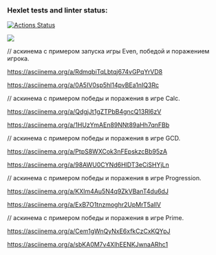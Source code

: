 ### Hexlet tests and linter status:
[![Actions Status](https://github.com/Daukaevt/java-project-lvl1/workflows/hexlet-check/badge.svg)](https://github.com/Daukaevt/java-project-lvl1/actions)

<a href="https://codeclimate.com/github/Daukaevt/java-project-lvl1/maintainability"><img src="https://api.codeclimate.com/v1/badges/0f42ee974cc2ae400dac/maintainability" /></a>

// аскинема с примером запуска игры Even, победой и поражением игрока.

https://asciinema.org/a/RdmqbiTqLbtqj674vGPqYrVD8

https://asciinema.org/a/0A5IV0sp5hl14pvBEa1nIQ3Rc



// аскинема с примером победы и поражения в игре Calc.

https://asciinema.org/a/QdgjJt1gZTPbB4gncQ13Rl6zV

https://asciinema.org/a/1HUzYmAEn89NNt89aHh7qnFBb



// аскинема с примером победы и поражения в игре GCD.

https://asciinema.org/a/PtpS8WXCok3nFEpskzcBb95zA

https://asciinema.org/a/98AWU0CYNd6HlDT3eCiSHYjLn



// аскинема с примером победы и поражения в игре Progression.

https://asciinema.org/a/KXIm4Au5N4q9ZkVBanT4du6dJ

https://asciinema.org/a/ExB7O1tnzmoghr2UpMrT5allV



// аскинема с примером победы и поражения в игре Prime.

https://asciinema.org/a/Cem1gWnQyNxE6xfkCzCxKQYpJ

https://asciinema.org/a/sbKA0M7v4XIhEENKJwnaARhc1
